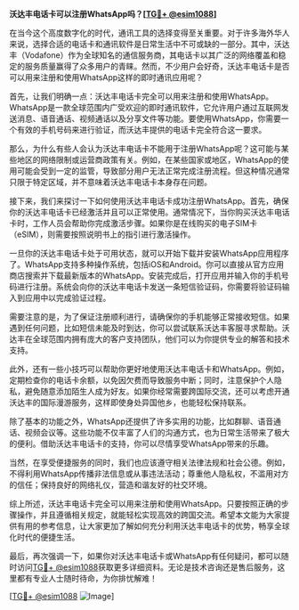 **沃达丰电话卡可以注册WhatsApp吗？[[TG💪+ @esim1088](https://t.me/s/esim1088)]**

在当今这个高度数字化的时代，通讯工具的选择变得至关重要。对于许多海外华人来说，选择合适的电话卡和通讯软件是日常生活中不可或缺的一部分。其中，沃达丰（Vodafone）作为全球知名的通信服务商，其电话卡以其广泛的网络覆盖和稳定的服务质量赢得了众多用户的青睐。然而，不少用户会好奇，沃达丰电话卡是否可以用来注册和使用WhatsApp这样的即时通讯应用呢？

首先，让我们明确一点：沃达丰电话卡完全可以用来注册和使用WhatsApp。WhatsApp是一款全球范围内广受欢迎的即时通讯软件，它允许用户通过互联网发送消息、语音通话、视频通话以及分享文件等功能。要使用WhatsApp，你需要一个有效的手机号码来进行验证，而沃达丰提供的电话卡完全符合这一要求。

那么，为什么有些人会认为沃达丰电话卡不能用于注册WhatsApp呢？这可能与某些地区的网络限制或运营商政策有关。例如，在某些国家或地区，WhatsApp的使用可能会受到一定的监管，导致部分用户无法正常完成注册流程。但这种情况通常只限于特定区域，并不意味着沃达丰电话卡本身存在问题。

接下来，我们来探讨一下如何使用沃达丰电话卡成功注册WhatsApp。首先，确保你的沃达丰电话卡已经激活并且可以正常使用。通常情况下，当你购买沃达丰电话卡时，工作人员会帮助你完成激活步骤。如果你是在线购买的电子SIM卡（eSIM），则需要按照说明书上的指引进行激活操作。

一旦你的沃达丰电话卡处于可用状态，就可以开始下载并安装WhatsApp应用程序了。WhatsApp支持多种操作系统，包括iOS和Android。你可以直接从官方应用商店搜索并下载最新版本的WhatsApp。安装完成后，打开应用并输入你的手机号码进行注册。系统会向你的沃达丰电话卡发送一条短信验证码，你需要将验证码输入到应用中以完成验证过程。

需要注意的是，为了保证注册顺利进行，请确保你的手机能够正常接收短信。如果遇到任何问题，比如短信未能及时到达，你可以尝试联系沃达丰客服寻求帮助。沃达丰在全球范围内拥有庞大的客户支持团队，他们可以为你提供专业的解答和技术支持。

此外，还有一些小技巧可以帮助你更好地使用沃达丰电话卡和WhatsApp。例如，定期检查你的电话卡余额，以免因欠费而导致服务中断；同时，注意保护个人隐私，避免随意添加陌生人成为好友。如果你经常需要跨国际交流，还可以考虑开通沃达丰的国际漫游服务，这样即使身处异国他乡，也能轻松保持联系。

除了基本的功能之外，WhatsApp还提供了许多实用的功能，比如群聊、语音通话、视频会议等。这些功能不仅丰富了人们的沟通方式，也为日常生活带来了极大的便利。借助沃达丰电话卡的支持，你可以尽情享受WhatsApp带来的乐趣。

当然，在享受便捷服务的同时，我们也应该遵守相关法律法规和社会公德。例如，不得利用WhatsApp传播非法信息或从事违法活动；尊重他人隐私权，不滥用对方的信任；保持良好的网络礼仪，营造和谐友好的社交环境。

综上所述，沃达丰电话卡完全可以用来注册和使用WhatsApp。只要按照正确的步骤操作，并且遵循相关规定，就能轻松实现高效的跨国交流。希望本文能为大家提供有用的参考信息，让大家更加了解如何充分利用沃达丰电话卡的优势，畅享全球化时代的便捷生活。

最后，再次强调一下，如果你对沃达丰电话卡或WhatsApp有任何疑问，都可以随时访问[TG💪+ @esim1088](https://t.me/s/esim1088)获取更多详细资料。无论是技术咨询还是售后服务，这里都有专业人士随时待命，为你排忧解难！

[[TG💪+ @esim1088](https://t.me/s/esim1088) ![Image](https://i.postimg.cc/4NQfJmqS/Snipaste-2025-05-13-00-14-12.png)]